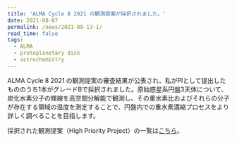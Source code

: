 ```yaml
---
title: 'ALMA Cycle 8 2021 の観測提案が採択されました。'
date: 2021-08-07
permalink: /news/2021-08-13-1/
read_time: false
tags:
  - ALMA
  - protoplanetary disk
  - astrochemistry
---
```


ALMA Cycle 8 2021 の観測提案の審査結果が公表され、私がPIとして提出したもののうち1本がグレードBで採択されました。原始惑星系円盤3天体について、炭化水素分子の輝線を高空間分解能で観測し、その重水素比およびそれらの分子が存在する領域の温度を測定することで、円盤内での重水素濃縮プロセスをより詳しく調べることを目指します。

採択された観測提案（High Priority Project）の一覧は[こちら](https://almascience.eso.org/observing/highest-priority-projects)。